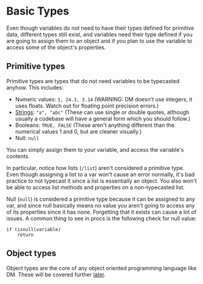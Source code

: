 # Basic Types

Even though variables do not need to have their types defined for primitive data, different types still exist, and variables need their type defined if you are going to assign them to an object and if you plan to use the variable to access some of the object's properties.

## Primitive types

Primitive types are types that do not need variables to be typecasted anyhow. This includes:

* Numeric values: `1, 24.3, 3.14` (WARNING: DM doesn't use integers, it uses floats. Watch out for floating point precision errors.)
* [Strings](../vars/strings.md): `"a", "abc"` (These can use single or double quotes, although usually a codebase will have a general form which you should follow.)
* Booleans: `TRUE, FALSE` (These aren't anything different than the numerical values 1 and 0, but are cleaner visually.)
* Null: `null`

You can simply assign them to your variable, and access the variable's contents.

In particular, notice how lists (`/list`) aren't considered a primitive type. Even though assigning a list to a var won't cause an error normally, it's bad practice to not typecast it since a list is essentially an object. You also won't be able to access list methods and properties on a non-typecasted list.

Null (`null`) is considered a primitive type because it can be assigned to any var, and since null basically means no value you aren't going to access any of its properties since it has none. Forgetting that it exists can cause a lot of issues. A common thing to see in procs is the following check for null value:
```
if (isnull(variable)
	return
```

## Object types

Object types are the core of any object oriented programming language like DM. These will be covered further [later](../objs.md).
